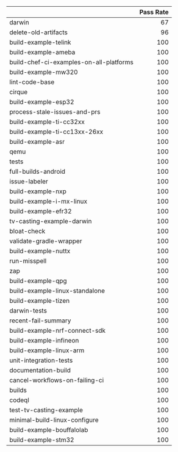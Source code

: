 |                                         |   Pass Rate |
|:----------------------------------------|------------:|
| darwin                                  |          67 |
| delete-old-artifacts                    |          96 |
| build-example-telink                    |         100 |
| build-example-ameba                     |         100 |
| build-chef-ci-examples-on-all-platforms |         100 |
| build-example-mw320                     |         100 |
| lint-code-base                          |         100 |
| cirque                                  |         100 |
| build-example-esp32                     |         100 |
| process-stale-issues-and-prs            |         100 |
| build-example-ti-cc32xx                 |         100 |
| build-example-ti-cc13xx-26xx            |         100 |
| build-example-asr                       |         100 |
| qemu                                    |         100 |
| tests                                   |         100 |
| full-builds-android                     |         100 |
| issue-labeler                           |         100 |
| build-example-nxp                       |         100 |
| build-example-i-mx-linux                |         100 |
| build-example-efr32                     |         100 |
| tv-casting-example-darwin               |         100 |
| bloat-check                             |         100 |
| validate-gradle-wrapper                 |         100 |
| build-example-nuttx                     |         100 |
| run-misspell                            |         100 |
| zap                                     |         100 |
| build-example-qpg                       |         100 |
| build-example-linux-standalone          |         100 |
| build-example-tizen                     |         100 |
| darwin-tests                            |         100 |
| recent-fail-summary                     |         100 |
| build-example-nrf-connect-sdk           |         100 |
| build-example-infineon                  |         100 |
| build-example-linux-arm                 |         100 |
| unit-integration-tests                  |         100 |
| documentation-build                     |         100 |
| cancel-workflows-on-failing-ci          |         100 |
| builds                                  |         100 |
| codeql                                  |         100 |
| test-tv-casting-example                 |         100 |
| minimal-build-linux-configure           |         100 |
| build-example-bouffalolab               |         100 |
| build-example-stm32                     |         100 |